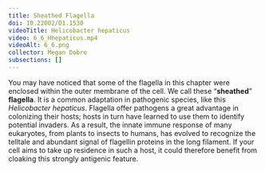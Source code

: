 ```yaml
---
title: Sheathed Flagella
doi: 10.22002/D1.1530
videoTitle: Helicobacter hepaticus
video: 6_6_Hhepaticus.mp4
videoAlt: 6_6.png
collector: Megan Dobro
subsections: []
---
```


You may have noticed that some of the flagella in this chapter were enclosed within the outer membrane of the cell. We call these “**sheathed**” **flagella**. It is a common adaptation in pathogenic species, like this *Helicobacter hepaticus*. Flagella offer pathogens a great advantage in colonizing their hosts; hosts in turn have learned to use them to identify potential invaders. As a result, the innate immune response of many eukaryotes, from plants to insects to humans, has evolved to recognize the telltale and abundant signal of flagellin proteins in the long filament. If your cell aims to take up residence in such a host, it could therefore benefit from cloaking this strongly antigenic feature.

